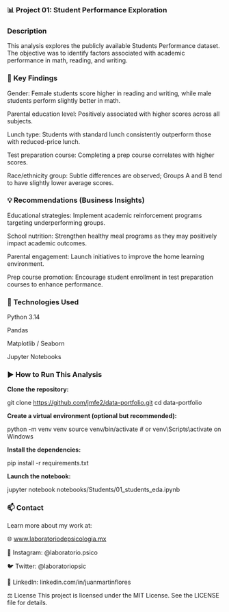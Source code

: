 ### 📊 Project 01: Student Performance Exploration

### Description
This analysis explores the publicly available Students Performance dataset. The objective was to identify factors associated with academic performance in math, reading, and writing.

### 📌 Key Findings

Gender: Female students score higher in reading and writing, while male students perform slightly better in math.

Parental education level: Positively associated with higher scores across all subjects.

Lunch type: Students with standard lunch consistently outperform those with reduced-price lunch.

Test preparation course: Completing a prep course correlates with higher scores.

Race/ethnicity group: Subtle differences are observed; Groups A and B tend to have slightly lower average scores.

### 💡 Recommendations (Business Insights) 

Educational strategies: Implement academic reinforcement programs targeting underperforming groups.

School nutrition: Strengthen healthy meal programs as they may positively impact academic outcomes.

Parental engagement: Launch initiatives to improve the home learning environment.

Prep course promotion: Encourage student enrollment in test preparation courses to enhance performance.

### 🧪 Technologies Used

Python 3.14

Pandas

Matplotlib / Seaborn

Jupyter Notebooks

### ▶️ How to Run This Analysis

**Clone the repository:**

git clone https://github.com/jmfe2/data-portfolio.git
cd data-portfolio

**Create a virtual environment (optional but recommended):**

python -m venv venv
source venv/bin/activate  # or venv\Scripts\activate on Windows

**Install the dependencies:**

pip install -r requirements.txt

**Launch the notebook:**

jupyter notebook notebooks/Students/01_students_eda.ipynb


### 📫 Contact

Learn more about my work at:

🌐 www.laboratoriodepsicologia.mx

📸 Instagram: @laboratorio.psico

🐦 Twitter: @laboratoriopsic

💼 LinkedIn: linkedin.com/in/juanmartinflores

⚖️ License
This project is licensed under the MIT License. See the LICENSE file for details.


